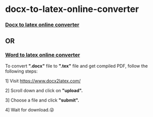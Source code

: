 # docx-to-latex-online-converter
###                         [Docx to latex online converter](http://docx2latex.com/) 

##  OR

###                         [Word to latex online converter](http://docx2latex.com/)


To convert **".docx"** file to **".tex"** file and get compiled PDF, follow the following steps:

1] Visit https://www.docx2latex.com/

2] Scroll down and click on **"upload".**

3] Choose a file and click **"submit".**

4] Wait for download.:stuck_out_tongue_winking_eye:
